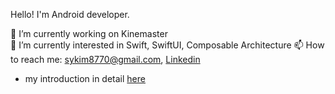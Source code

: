 Hello! I'm Android developer.  

🔭 I’m currently working on Kinemaster  
🌱 I’m currently interested in Swift, SwiftUI, Composable Architecture
📫 How to reach me: sykim8770@gmail.com, [Linkedin](https://www.linkedin.com/in/sungyeon-kim-a419471a9)

- my introduction in detail [here](https://github.com/yeon1216/introduce/blob/main/README.md)
<!-- - my android study repository in [here](https://github.com/yeon1216/android-study) -->


<!--
**yeon1216/yeon1216** is a ✨ _special_ ✨ repository because its `README.md` (this file) appears on your GitHub profile.

Here are some ideas to get you started:

- 🔭 I’m currently working on ...
- 🌱 I’m currently learning ...
- 👯 I’m looking to collaborate on ...
- 🤔 I’m looking for help with ...
- 💬 Ask me about ...
- 📫 How to reach me: ...
- 😄 Pronouns: ...
- ⚡ Fun fact: ...
-->
